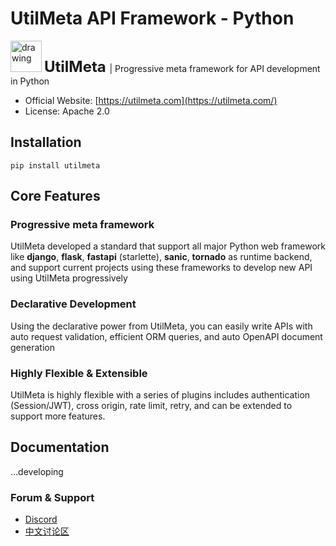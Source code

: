 # UtilMeta API Framework - Python

<img src="https://utilmeta.com/img/logo-main.png" alt="drawing" width="50"/> <strong style="font-size: 24px">UtilMeta </strong> | Progressive meta framework for API development in Python

* Official Website: [https://utilmeta.com](https://utilmeta.com/)
* License: Apache 2.0

## Installation
```
pip install utilmeta
```

## Core Features

### Progressive meta framework
UtilMeta developed a standard that support all major Python web framework like **django**, **flask**, **fastapi** (starlette), **sanic**, **tornado** as runtime backend, and support current projects using these frameworks to develop new API using UtilMeta progressively

### Declarative Development
Using the declarative power from UtilMeta, you can easily write APIs with auto request validation, efficient ORM queries, and auto OpenAPI document generation

### Highly Flexible & Extensible
UtilMeta is highly flexible with a series of plugins includes authentication (Session/JWT), cross origin, rate limit, retry, and can be extended to support more features.

## Documentation

...developing

### Forum & Support

* [Discord](https://discord.gg/JdmEkFS6dS)
* [中文讨论区](https://lnzhou.com/channels/utilmeta/py)
